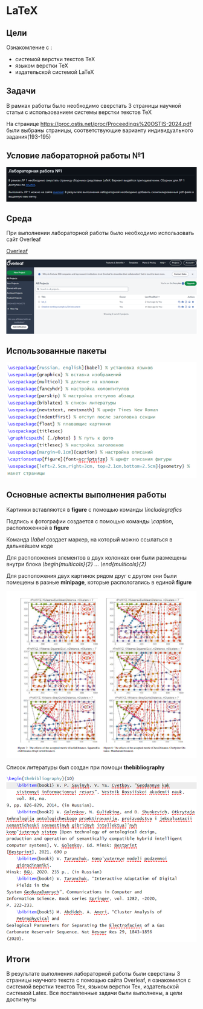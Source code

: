 #  LaTeX
## Цели
Ознакомление с :
* системой верстки текстов TeX
* языком верстки TeX
* издательской системой LaTeX
## Задачи
В рамках работы было необходимо сверстать 3 страницы научной статьи с использованием системы верстки текстов TeX

На странице https://proc.ostis.net/proc/Proceedings%20OSTIS-2024.pdf были выбраны страницы, соответствующие варианту индивидуального задания(193-195)
## Условие лабораторной работы №1
![](./photo/условие.png)
## Среда
При выполнении лабораторной работы было необходимо использовать сайт Overleaf

[Overleaf](https://www.overleaf.com/learn)

![](./photo/overleaf.png)

## Использованные пакеты 

![](./photo/пакеты.png)

## Основные аспекты выполнения работы

Картинки вставляются в **figure** с помощью команды *\includegrafics*

Подпись к фотографии создается с помощью команды *\caption*, расположенной в **figure**

Команда *\label* создает маркер, на который можно ссылаться в дальнейшем коде

Для расположения элементов в двух колонках они были размещены внутри блока *\begin{multicols}{2} ... \end{multicols}{2}*

Для расположения двух картинок рядом друг с другом они были помещены в разные **minipage**, которые распологались в единой **figure**

![](./photo/minipages.png)

Список литературы был создан при помощи **thebibliography**

![](./photo/bibl.png)

## Итоги 

В результате выполнения лабораторной работы были сверстаны 3 страницы научного текста с помощью сайта Overleaf, я ознакомился с системой верстки текстов Tex, языком верстки Tex, издательской системой Latex. Все поставленные задачи были выполнены, а цели достигнуты

